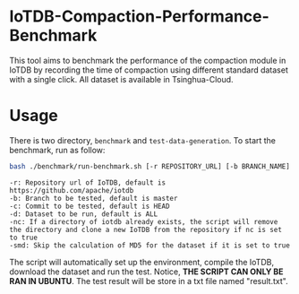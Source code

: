 # IoTDB-Compaction-Performance-Benchmark

This tool aims to benchmark the performance of the compaction module in IoTDB by recording the time of compaction using
different standard dataset with a single click. All dataset is available in Tsinghua-Cloud.

# Usage

There is two directory, `benchmark` and `test-data-generation`. To start the benchmark, run as follow:

```bash
bash ./benchmark/run-benchmark.sh [-r REPOSITORY_URL] [-b BRANCH_NAME] [-c COMMIT] [-d DATASET_NAME] [-nc true] [-smd true]
```

```
-r: Repository url of IoTDB, default is https://github.com/apache/iotdb
-b: Branch to be tested, default is master
-c: Commit to be tested, default is HEAD
-d: Dataset to be run, default is ALL
-nc: If a directory of iotdb already exists, the script will remove the directory and clone a new IoTDB from the repository if nc is set to true
-smd: Skip the calculation of MD5 for the dataset if it is set to true
```

The script will automatically set up the environment, compile the IoTDB, download the dataset and run the test.
Notice, **THE SCRIPT CAN ONLY BE RAN IN UBUNTU**. The test result will be store in a txt file named "result.txt".